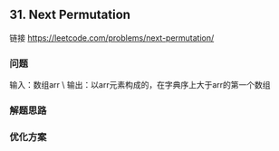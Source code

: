 ## 31. Next Permutation

链接 https://leetcode.com/problems/next-permutation/

### 问题
输入：数组arr \\
输出：以arr元素构成的，在字典序上大于arr的第一个数组

### 解题思路


### 优化方案
